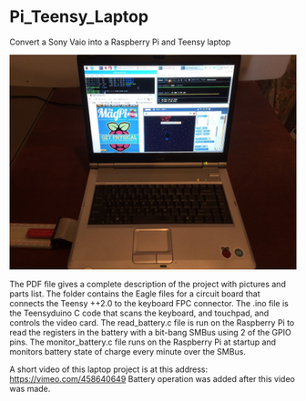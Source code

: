 # Pi_Teensy_Laptop
Convert a Sony Vaio into a Raspberry Pi and Teensy laptop

![](Images/Outside.jpg)

The PDF file gives a complete description of the project with pictures and parts list.
The folder contains the Eagle files for a circuit board that connects the Teensy ++2.0 to the keyboard FPC connector.
The .ino file is the Teensyduino C code that scans the keyboard, and touchpad, and controls the video card.
The read_battery.c file is run on the Raspberry Pi to read the registers in the battery with a bit-bang SMBus using 2 of the GPIO pins.
The monitor_battery.c file runs on the Raspberry Pi at startup and monitors battery state of charge every minute over the SMBus.

A short video of this laptop project is at this address: https://vimeo.com/458640649
Battery operation was added after this video was made.
